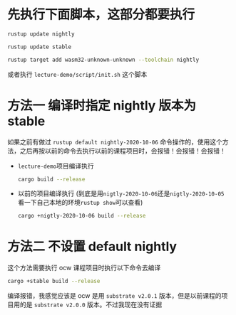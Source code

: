# 先执行下面脚本，这部分都要执行

```sh
rustup update nightly

rustup update stable

rustup target add wasm32-unknown-unknown --toolchain nightly
```

或者执行 `lecture-demo/script/init.sh` 这个脚本     



# 方法一 编译时指定 nightly 版本为 stable
如果之前有做过 `rustup default nightly-2020-10-06` 命令操作的，使用这个方法，之后再按以前的命令去执行以前的课程项目时，会报错！会报错！会报错！

-   `lecture-demo`项目编译执行
    ```sh
    cargo build --release
    ```

- 以前的项目编译执行 (到底是用`nigtly-2020-10-06`还是`nigtly-2020-10-05` 看一下自己本地的环境`rustup show`可以查看)
    ```sh
    cargo +nigtly-2020-10-06 build --release
    ```

# 方法二 不设置 default nightly
这个方法需要执行 ocw 课程项目时执行以下命令去编译

```sh
cargo +stable build --release
```



编译报错，我感觉应该是 ocw 是用 `substrate v2.0.1` 版本，但是以前课程的项目用的是 `substrate v2.0.0` 版本。不过我现在没有证据
